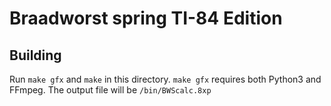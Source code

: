 # Braadworst spring TI-84 Edition

## Building
Run `make gfx` and `make` in this directory. `make gfx` requires both Python3 and FFmpeg. The output file will be `/bin/BWScalc.8xp`
